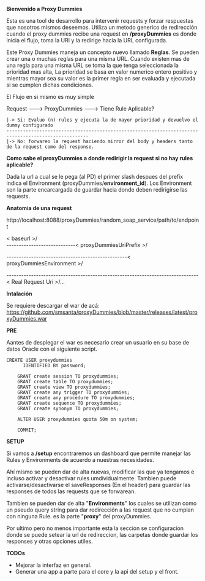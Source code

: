 **Bienvenido a Proxy Dummies**

Esta es una tool de desarrollo para intervenir requests y forzar respuestas que nosotros mismos deseemos.
Utiliza un metodo generico de redirección cuando el proxy dummies recibe una request en **/proxyDummies** es donde inicia
el flujo, toma la URI y la redirige hacia la URL configurada.

Este Proxy Dummies maneja un concepto nuevo llamado **Reglas**. 
Se pueden crear una o muchas reglas para una misma URL. Cuando existen mas de una regla para una misma URL se toma la 
que tenga seleccionada la prioridad mas alta, La prioridad se basa en valor numerico entero positivo y mientras mayor 
sea su valor es la primer regla en ser evaluada y ejecutada si se cumplen dichas condiciones.

El Flujo en si mismo es muy simple 

Request ---> ProxyDummies ---> Tiene Rule Aplicable?
    
    |-> Si: Evaluo (n) rules y ejecuta la de mayor prioridad y devuelvo el dummy configurado
    ----------------------------------------------------------------------------------------------------
    |-> No: forwareo la request haciendo mirror del body y headers tanto de la request como del response.

**Como sabe el proxyDummies a donde redirigir la request si no hay rules aplicable?**

Dada la url a cual se le pega (al PD) el primer slash despues del prefix indica el Environment (proxyDummies/**environment_id**). 
Los Environment son la parte encarcargada de guardar hacia donde deben redirigirse las requests.


**Anatomia de una request**

http://localhost:8088/proxyDummies/random_soap_service/path/to/endpoint

                     
< baseurl >/            
----------------------------< proxyDummiesUriPrefix >/

-------------------------------------------------< proxyDummiesEnvironment >/

------------------------------------------------------------------------------< Real Request Uri >/...

**Intalación** 

Se requiere descargar el war de acá: 
https://github.com/smsanta/proxyDummies/blob/master/releases/latest/proxyDummies.war

**PRE** 

Aantes de desplegar el war es necesario crear un usuario en su base de datos Oracle con el siguiente script.

    CREATE USER proxydummies
          IDENTIFIED BY password;
        
        GRANT create session TO proxydummies;
        GRANT create table TO proxydummies;
        GRANT create view TO proxydummies;
        GRANT create any trigger TO proxydummies;
        GRANT create any procedure TO proxydummies;
        GRANT create sequence TO proxydummies;
        GRANT create synonym TO proxydummies;
        
        ALTER USER proxydummies quota 50m on system;
        
        COMMIT;
        
**SETUP**

Si vamos a **/setup** encontraremos un dashboard que permite manejar las Rules y Environments de acuerdo a nuestras necesidades.

Ahí mismo se pueden dar de alta nuevas, modificar las que ya tengamos e incluso activar y desactivar rules umdividualmente.
Tambien puede activarse/desactivarse el saveResponses (En el header) para guardar las responses de todos las requests que
se forwarean.

Tambien se pueden dar de alta "**Environments**" los cuales se utilizan como un pseudo query string para dar redirección 
a las request que no cumplan con ninguna Rule. es la parte "**proxy**" del proxyDummies.

Por ultimo pero no menos importante esta la seccion se configuracion donde se puede setear la url de redireccion, 
las carpetas donde guardar los responses y otras opciones utiles.

**TODOs**
- Mejorar la interfaz en general.
- Generar una app a parte para el core y la api del setup y el front.
